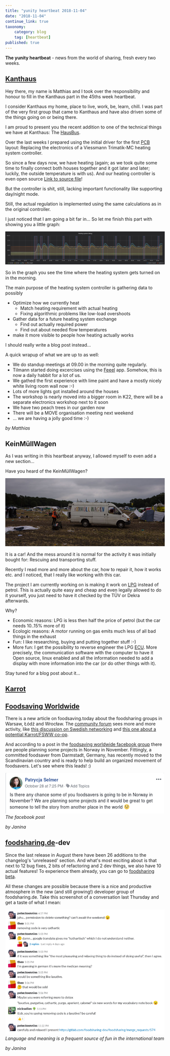 ```yaml
---
title: "yunity heartbeat 2018-11-04"
date: "2018-11-04"
continue_link: true
taxonomy:
    category: blog
    tag: [heartbeat]
published: true
---
```


**The yunity heartbeat** - news from the world of sharing, fresh every two weeks.

## [Kanthaus](https://kanthaus.online)
Hey there, my name is Matthias and I took over the responsibility and honour to fill in the Kanthaus part in the 45ths week heartbeat.

I consider Kanthaus my home, place to live, work, be, learn, chill.
I was part of the very first group that came to Kanthaus and have also driven some of the things going on or being there.

I am proud to present you the recent addition to one of the technical things we have at Kanthaus:
The [HausBus](https://github.com/NerdyProjects/HouseBusNode).

Over the last weeks I prepared using the initial driver for the first [PCB](https://en.wikipedia.org/wiki/Printed_circuit_board) layout: Replacing the electronics of a Viessmann Trimatik-MC heating system controller.

So since a few days now, we have heating (again; as we took quite some time to finally connect both houses together and it got later and later; luckily, the outside temperature is with us).
And our heating controller is even open source [Link to source file](https://github.com/NerdyProjects/HouseBusNode/blob/master/sw/nodes/viessmann_trimatik.c)!

But the controller is shit, still, lacking important functionality like supporting day/night mode.

Still, the actual regulation is implemented using the same calculations as in the original controller.

I just noticed that I am going a bit far in... So let me finish this part with showing you a little graph:

![](khHeatingGraph.png)<br>

So in the graph you see the time where the heating system gets turned on in the morning.

The main purpose of the heating system controller is gathering data to possibly
  * Optimize how we currently heat
    * Match heating requirement with actual heating
    * Fixing algorithmic problems like low-load overshoots
  * Gather data for a future heating system exchange
    * Find out actually required power
    * Find out about needed flow temperatures
  * make it more visible to people how heating actually works

I should really write a blog post instead...


A quick wrapup of what we are up to as well:
  * We do standup meetings at 09.00 in the morning quite regularly.
  * Tilmann started doing excercises using the [Feeel](https://f-droid.org/en/packages/com.enjoyingfoss.feeel/) app. Somehow, this is now a daily habbit for a lot of us.
  * We gathed the first experience with lime paint and have a mostly nicely white living room wall now :-)
  * Lots of more lights got installed around the houses
  * The workshop is nearly moved into a bigger room in K22, there will be a separate electronics workshop next to it soon
  * We have two peach trees in our garden now
  * There will be a MOVE organisation meeting next weekend
  * ... we are having a jolly good time :-)

_by Matthias_

## KeinMüllWagen
As I was writing in this heartbeat anyway, I allowed myself to even add a new section...

Have you heard of the KeinMüllWagen?

![](kmw.jpg)<br>

It is a car! And the mess around it is normal for the activity it was initially bought for: Rescuing and transporting stuff.

Recently I read more and more about the car, how to repair it, how it works etc. and I noticed, that I really like working with this car.

The project I am currently working on is making it work on [LPG](https://en.wikipedia.org/wiki/Liquefied_petroleum_gas) instead of petrol.
This is actually quite easy and cheap and even legally allowed to do it yourself, you just need to have it checked by the TÜV or Dekra afterwards.

Why?
  * Economic reasons: LPG is less then half the price of petrol (but the car needs 10..15% more of it)
  * Ecologic reasons: A motor running on gas emits much less of all bad things in the exhaust
  * Fun: I like researching, buying and putting together stuff :-)
  * More fun: I get the possibility to reverse engineer the LPG [ECU](https://en.wikipedia.org/wiki/Electronic_control_unit). More precisely, the communication software with the computer to have it Open source, linux enabled and all the information needed to add a display with more information into the car (or do other things with it).

Stay tuned for a blog post about it...


## [Karrot](https://karrot.world)

## [Foodsaving Worldwide](https://foodsaving.world)
There is a new article on foodsaving.today about the foodsharing groups in Warsaw, Łódź and Wrocław. The [community forum](https://community.foodsaving,world) sees more and more activity, like [this discussion on Swedish networking](https://community.foodsaving.world/t/cooperation-to-kickstart-foodsaving-in-some-swedish-cities/128) and [this one about a potential Karrot/FSWW co-op](https://community.foodsaving.world/t/a-karrot-co-op/124/).

And according to a post in the [foodsaving worldwide facebook group](https://www.facebook.com/groups/foodsaving.worldwide/) there are people planning some projects in Norway in November. Fittingly, a committed foodsaver from Darmstadt, Germany, has recently moved to the Scandinavian country and is ready to help build an organized movement of foodsavers. Let's see where this leads! :)

![](fswwfbNorway.png)<br>
_The facebook post_

_by Janina_

## [foodsharing.de](https://foodsharing.de)-dev
Since the last release in August there have been 26 additions to the changelog's 'unreleased' section. And what's most exciting about is that next to 12 bug fixes, 2 bits of refactoring and 2 dev things, we also have 10 actual features! To experience them already, you can go to [foodsharing beta](https://beta.foodsharing.de/).

All these changes are possible because there is a nice and productive atmosphere in the new (and still growing!) developer group of foodsharing.de. Take this screenshot of a conversation last Thursday and get a taste of what I mean:

![](fsdeLaxative.png)<br>
_Language and meaning is a frequent source of fun in the international team_

_by Janina_
